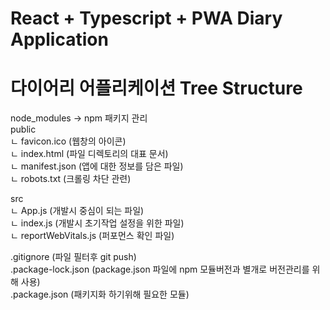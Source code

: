 # React + Typescript + PWA Diary Application

# 다이어리 어플리케이션 Tree Structure

node_modules -> npm 패키지 관리<br>
public<br>
ㄴ favicon.ico (웹창의 아이콘)<br>
ㄴ index.html (파일 디렉토리의 대표 문서)<br>
ㄴ manifest.json (앱에 대한 정보를 담은 파일)<br>
ㄴ robots.txt (크롤링 차단 관련)<br>

src<br>
ㄴ App.js (개발시 중심이 되는 파일)<br>
ㄴ index.js (개발시 초기작업 설정을 위한 파일)<br>
ㄴ reportWebVitals.js (퍼포먼스 확인 파일)<br>

.gitignore (파일 필터후 git push)<br>
.package-lock.json (package.json 파일에 npm 모듈버전과 별개로 버전관리를 위해 사용)<br>
.package.json (패키지화 하기위해 필요한 모듈)<br>
